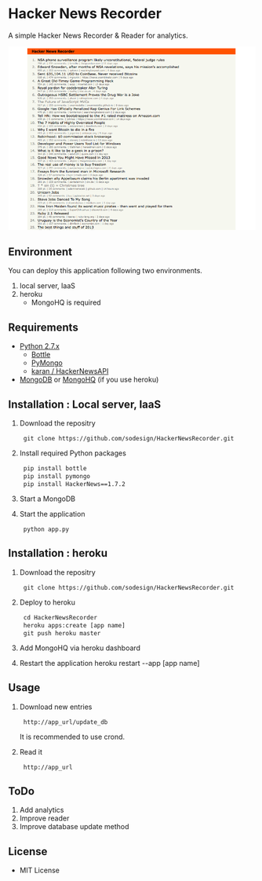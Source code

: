 # Hacker News Recorder

A simple Hacker News Recorder & Reader for analytics.

![screen1](./hnrec.png)

## Environment

You can deploy this application following two environments.

1. local server, IaaS
2. heroku
	- MongoHQ is required

## Requirements

- [Python 2.7.x](http://www.python.org)
    - [Bottle](http://bottlepy.org/docs/dev/)
    - [PyMongo](https://pypi.python.org/pypi/pymongo/)
    - [karan / HackerNewsAPI](https://github.com/karan/HackerNewsAPI)
- [MongoDB](http://www.mongodb.org) or [MongoHQ](http://www.mongohq.com/home) (if you use heroku)

## Installation : Local server, IaaS

1. Download the repositry
         
        git clone https://github.com/sodesign/HackerNewsRecorder.git

2. Install required Python packages

        pip install bottle
        pip install pymongo
        pip install HackerNews==1.7.2

3. Start a MongoDB

4. Start the application

        python app.py

## Installation : heroku

1. Download the repositry
        
        git clone https://github.com/sodesign/HackerNewsRecorder.git

2. Deploy to heroku

        cd HackerNewsRecorder
        heroku apps:create [app name]
        git push heroku master

3. Add MongoHQ via heroku dashboard

4. Restart the application
        heroku restart --app [app name]


## Usage

1. Download new entries

        http://app_url/update_db

    It is recommended to use crond.

2. Read it

        http://app_url

## ToDo

1. Add analytics
2. Improve reader
3. Improve database update method

## License

- MIT License

